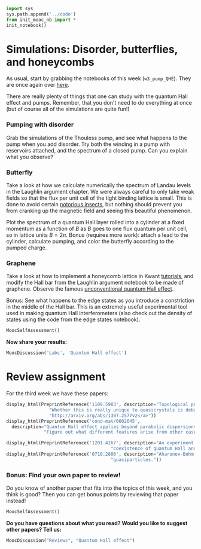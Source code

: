 

```python
import sys
sys.path.append('../code')
from init_mooc_nb import *
init_notebook()
```

# Simulations: Disorder, butterflies, and honeycombs

As usual, start by grabbing the notebooks of this week (`w3_pump_QHE`). They are once again over [here](http://tiny.cc/topocm_smc).

There are really plenty of things that one can study with the quantum Hall effect and pumps. Remember, that you don't need to do everything at once (but of course all of the simulations are quite fun!)

### Pumping with disorder

Grab the simulations of the Thouless pump, and see what happens to the pump when you add disorder. Try both the winding in a pump with reservoirs attached, and the spectrum of a closed pump. Can you explain what you observe?

### Butterfly

Take a look at how we calculate numerically the spectrum of Landau levels in the Laughlin argument chapter.
We were always careful to only take weak fields so that the flux per unit cell of the tight binding lattice is small.
This is done to avoid certain [notorious insects](http://en.wikipedia.org/wiki/Hofstadter%27s_butterfly), but nothing should prevent you from cranking up the magnetic field and seeing this beautiful phenomenon.

Plot the spectrum of a quantum Hall layer rolled into a cylinder at a fixed momentum as a function of $B$ as $B$ goes to one flux quantum per unit cell, so in lattice units $B = 2\pi$. Bonus (requires more work): attach a lead to the cylinder, calculate pumping, and color the butterfly according to the pumped charge.

### Graphene

Take a look at how to implement a honeycomb lattice in Kwant [tutorials](http://kwant-project.org/doc/1.0/tutorial/tutorial4), and modify the Hall bar from the Laughlin argument notebook to be made of graphene. Observe the famous [unconventional quantum Hall effect](http://arxiv.org/abs/cond-mat/0602565).

Bonus: See what happens to the edge states as you introduce a constriction in the middle of the Hall bar. This is an extremely useful experimental tool used in making quantum Hall interferometers (also check out the density of states using the code from the edge states notebook).


```python
MoocSelfAssessment()
```

**Now share your results:**


```python
MoocDiscussion('Labs', 'Quantum Hall effect')
```

# Review assignment

For the third week we have these papers:


```python
display_html(PreprintReference('1109.5983', description="Topological pumping can be used to characterize quasicrystals too! "
                "Whether this is really unique to quasicrystals is debated though <a href=http://arxiv.org/abs/1307.2577v2>"
                "http://arxiv.org/abs/1307.2577v2</a>"))
display_html(PreprintReference('cond-mat/0602645', 
  description="Quantum Hall effect applies beyond parabolic dispersions with interesting twists. "
              "Figure out what different features arise from other cases. "))

display_html(PreprintReference('1201.4167', description="An experiment detecting the interesting consequences of "
                                       "coexistence of quantum Hall and ferromagnetism in graphene."))
display_html(PreprintReference('0710.2806', description="Aharonov-Bohm interference using quantum hall edge"
                                       "quasiparticles."))
```

### Bonus: Find your own paper to review!

Do you know of another paper that fits into the topics of this week, and you think is good?
Then you can get bonus points by reviewing that paper instead!


```python
MoocSelfAssessment()
```

**Do you have questions about what you read? Would you like to suggest other papers? Tell us:**


```python
MoocDiscussion("Reviews", "Quantum Hall effect")
```
